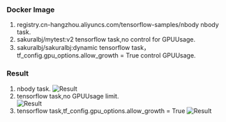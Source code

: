 ### Docker Image
1. registry.cn-hangzhou.aliyuncs.com/tensorflow-samples/nbody  nbody task.
2. sakuralbj/mytest:v2 tensorflow task,no control for GPUUsage.
3. sakuralbj/sakuralbj:dynamic tensorflow task，tf_config.gpu_options.allow_growth = True control GPUUsage.  
### Result  

1. nbody task. 
 ![Result](https://ws2.sinaimg.cn/large/006y8mN6ly1g69ey8cs2bj315409amya.jpg)
2. tensorflow task,no GPUUsage limit.  
 ![Result](https://ws4.sinaimg.cn/large/006tNc79ly1g4s7ubcv4oj315a09mjsm.jpg)  
3. tensorflow task,tf_config.gpu_options.allow_growth = True
 ![Result](https://ws4.sinaimg.cn/large/006tNc79ly1g4s7qow9zzj315c09o75e.jpg)  
    